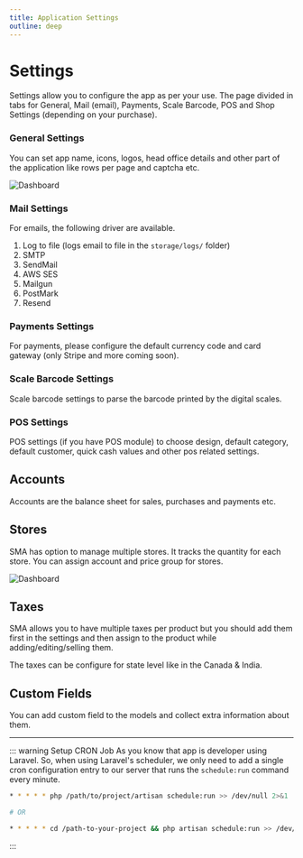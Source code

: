 ```yaml
---
title: Application Settings
outline: deep
---
```


# Settings

Settings allow you to configure the app as per your use. The page divided in tabs for General, Mail (email), Payments, Scale Barcode, POS and Shop Settings (depending on your purchase).

### General Settings

You can set app name, icons, logos, head office details and other part of the application like rows per page and captcha etc.

![Dashboard](/screenshots/settings.png)

### Mail Settings

For emails, the following driver are available.

1. Log to file (logs email to file in the `storage/logs/` folder)
2. SMTP
3. SendMail
4. AWS SES
5. Mailgun
6. PostMark
7. Resend

### Payments Settings

For payments, please configure the default currency code and card gateway (only Stripe and more coming soon).

### Scale Barcode Settings

Scale barcode settings to parse the barcode printed by the digital scales.

### POS Settings

POS settings (if you have POS module) to choose design, default category, default customer, quick cash values and other pos related settings.

## Accounts

Accounts are the balance sheet for sales, purchases and payments etc.

## Stores

SMA has option to manage multiple stores. It tracks the quantity for each store. You can assign account and price group for stores.

![Dashboard](/screenshots/stores.png)

## Taxes

SMA allows you to have multiple taxes per product but you should add them first in the settings and then assign to the product while adding/editing/selling them.

The taxes can be configure for state level like in the Canada & India.

## Custom Fields

You can add custom field to the models and collect extra information about them.

---

::: warning Setup CRON Job
As you know that app is developer using Laravel. So, when using Laravel's scheduler, we only need to add a
single cron configuration entry to our server that runs the `schedule:run` command every minute.

```sh
* * * * * php /path/to/project/artisan schedule:run >> /dev/null 2>&1

# OR

* * * * * cd /path-to-your-project && php artisan schedule:run >> /dev/null 2>&1
```

:::
